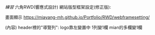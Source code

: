 *練習*
六角RWD(響應式設計) 
網站版型框架設定(修正版):


畫面顯示 https://miayang-mh.github.io/Portfolio/RWD/webframesetting/


(內容)
header裡的"導覽列":
logo靠左變置中
1列變1欄
mian的多欄變1欄

